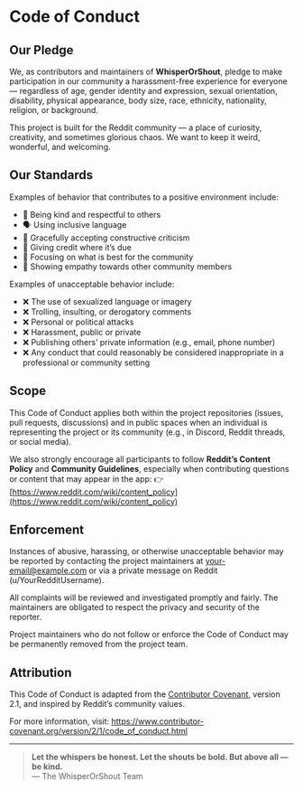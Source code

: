 # Code of Conduct

## Our Pledge

We, as contributors and maintainers of **WhisperOrShout**, pledge to make participation in our community a harassment-free experience for everyone — regardless of age, gender identity and expression, sexual orientation, disability, physical appearance, body size, race, ethnicity, nationality, religion, or background.

This project is built for the Reddit community — a place of curiosity, creativity, and sometimes glorious chaos. We want to keep it weird, wonderful, and welcoming.

## Our Standards

Examples of behavior that contributes to a positive environment include:
- 🌱 Being kind and respectful to others
- 🗣 Using inclusive language
- 🙌 Gracefully accepting constructive criticism
- 🔗 Giving credit where it’s due
- 🧠 Focusing on what is best for the community
- 🤝 Showing empathy towards other community members

Examples of unacceptable behavior include:
- ❌ The use of sexualized language or imagery
- ❌ Trolling, insulting, or derogatory comments
- ❌ Personal or political attacks
- ❌ Harassment, public or private
- ❌ Publishing others’ private information (e.g., email, phone number)
- ❌ Any conduct that could reasonably be considered inappropriate in a professional or community setting

## Scope

This Code of Conduct applies both within the project repositories (issues, pull requests, discussions) and in public spaces when an individual is representing the project or its community (e.g., in Discord, Reddit threads, or social media).

We also strongly encourage all participants to follow **Reddit’s Content Policy** and **Community Guidelines**, especially when contributing questions or content that may appear in the app:
👉 [https://www.reddit.com/wiki/content_policy](https://www.reddit.com/wiki/content_policy)

## Enforcement

Instances of abusive, harassing, or otherwise unacceptable behavior may be reported by contacting the project maintainers at [your-email@example.com](mailto:your-email@example.com) or via a private message on Reddit (u/YourRedditUsername).

All complaints will be reviewed and investigated promptly and fairly. The maintainers are obligated to respect the privacy and security of the reporter.

Project maintainers who do not follow or enforce the Code of Conduct may be permanently removed from the project team.

## Attribution

This Code of Conduct is adapted from the [Contributor Covenant](https://www.contributor-covenant.org), version 2.1, and inspired by Reddit’s community values.

For more information, visit: https://www.contributor-covenant.org/version/2/1/code_of_conduct.html

---

> **Let the whispers be honest. Let the shouts be bold. But above all — be kind.**  
> — The WhisperOrShout Team